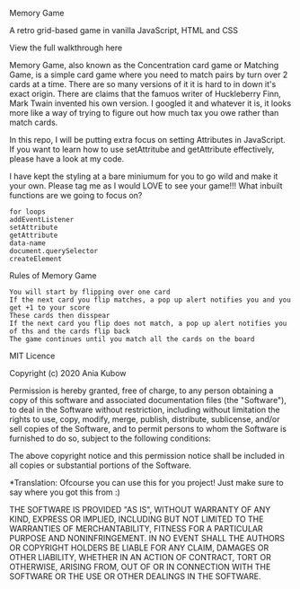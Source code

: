 Memory Game

A retro grid-based game in vanilla JavaScript, HTML and CSS

View the full walkthrough here

Memory Game, also known as the Concentration card game or Matching Game, is a simple card game where you need to match pairs by turn over 2 cards at a time. There are so many versions of it it is hard to in down it's exact origin. There are claims that the famuos writer of Huckleberry Finn, Mark Twain invented his own version. I googled it and whatever it is, it looks more like a way of trying to figure out how much tax you owe rather than match cards.

In this repo, I will be putting extra focus on setting Attributes in JavaScript. If you want to learn how to use setAttritube and getAttribute effectively, please have a look at my code.

I have kept the styling at a bare miniumum for you to go wild and make it your own. Please tag me as I would LOVE to see your game!!!
What inbuilt functions are we going to focus on?

    for loops
    addEventListener
    setAttribute
    getAttribute
    data-name
    document.querySelector
    createElement

Rules of Memory Game

    You will start by flipping over one card
    If the next card you flip matches, a pop up alert notifies you and you get +1 to your score
    These cards then disspear
    If the next card you flip does not match, a pop up alert notifies you of ths and the cards flip back
    The game continues until you match all the cards on the board

MIT Licence

Copyright (c) 2020 Ania Kubow

Permission is hereby granted, free of charge, to any person obtaining a copy of this software and associated documentation files (the "Software"), to deal in the Software without restriction, including without limitation the rights to use, copy, modify, merge, publish, distribute, sublicense, and/or sell copies of the Software, and to permit persons to whom the Software is furnished to do so, subject to the following conditions:

The above copyright notice and this permission notice shall be included in all copies or substantial portions of the Software.

*Translation: Ofcourse you can use this for you project! Just make sure to say where you got this from :)

THE SOFTWARE IS PROVIDED "AS IS", WITHOUT WARRANTY OF ANY KIND, EXPRESS OR IMPLIED, INCLUDING BUT NOT LIMITED TO THE WARRANTIES OF MERCHANTABILITY, FITNESS FOR A PARTICULAR PURPOSE AND NONINFRINGEMENT. IN NO EVENT SHALL THE AUTHORS OR COPYRIGHT HOLDERS BE LIABLE FOR ANY CLAIM, DAMAGES OR OTHER LIABILITY, WHETHER IN AN ACTION OF CONTRACT, TORT OR OTHERWISE, ARISING FROM, OUT OF OR IN CONNECTION WITH THE SOFTWARE OR THE USE OR OTHER DEALINGS IN THE SOFTWARE.
